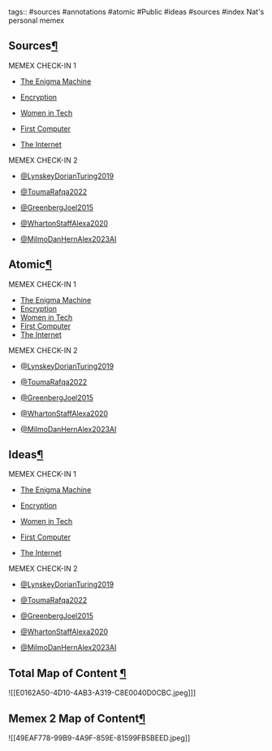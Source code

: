 tags:: #sources #annotations #atomic #Public #ideas #sources #index
Nat's personal memex




## Sources[¶](https://natmeng.github.io/memx2/#sources "Permanent link")

MEMEX CHECK-IN 1

-   [The Enigma Machine](https://natmeng.github.io/memx2/sources/Enigma_Machine/)

-   [Encryption](https://natmeng.github.io/memx2/sources/Encryption/)

-   [Women in Tech](https://natmeng.github.io/memx2/sources/Women_In_Tech/)

-   [First Computer](https://natmeng.github.io/memx2/sources/The_First_Computer/)

-   [The Internet](https://natmeng.github.io/memx2/sources/The_Internet/)


MEMEX CHECK-IN 2

-   [@LynskeyDorianTuring2019](https://natmeng.github.io/memx2/sources/@LynskeyDorianTuring2019/)

-  [@ToumaRafqa2022](https://natmeng.github.io/memx2/sources/ToumaRafqa2022/)

-  [@GreenbergJoel2015](https://natmeng.github.io/memx2/sources/@GreenbergJoel2015/)

-  [@WhartonStaffAlexa2020](https://natmeng.github.io/memx2/sources/@WhartonStaffAlexa2020/)

-  [@MilmoDanHernAlex2023AI](https://natmeng.github.io/memx2/sources/@MilmoDanHernAlex2023AI/)



## Atomic[¶](https://natmeng.github.io/memx2/#atomic "Permanent link")

MEMEX CHECK-IN 1

-   [The Enigma Machine](https://natmeng.github.io/memx2/atomic/Enigma/)
-   [Encryption](https://natmeng.github.io/memx2/atomic/Encryption/)
-   [Women in Tech](https://natmeng.github.io/memx2/atomic/Women_In_Tech/)
-   [First Computer](https://natmeng.github.io/memx2/atomic/First_Computer/)
-   [The Internet](https://natmeng.github.io/memx2/atomic/The_Internet/)

MEMEX CHECK-IN 2

-   [@LynskeyDorianTuring2019](https://natmeng.github.io/memx2/atomic/@LynskeyDorianTuring2019/)

-  [@ToumaRafqa2022](https://natmeng.github.io/memx2/atomic/ToumaRafqa2022/)

-  [@GreenbergJoel2015](https://natmeng.github.io/memx2/atomic/@GreenbergJoel2015/)

-  [@WhartonStaffAlexa2020](https://natmeng.github.io/memx2/atomic/@WhartonStaffAlexa2020/)

-  [@MilmoDanHernAlex2023AI](https://natmeng.github.io/memx2/atomic/@MilmoDanHernAlex2023AI/)



## Ideas[¶](https://natmeng.github.io/memx2/#ideas "Permanent link")

MEMEX CHECK-IN 1

-   [The Enigma Machine](https://natmeng.github.io/memx2/ideas/Enigma/)

-   [Encryption](https://natmeng.github.io/memx2/ideas/Encryption/)

-   [Women in Tech](https://natmeng.github.io/memx2/ideas/Women_In_Tech/)

-   [First Computer](https://natmeng.github.io/memx2/ideas/First_Computer/)

-   [The Internet](https://natmeng.github.io/memx2/ideas/The_Internet/)



MEMEX CHECK-IN 2

-   [@LynskeyDorianTuring2019](https://natmeng.github.io/memx2/ideas/@LynskeyDorianTuring2019/)

-  [@ToumaRafqa2022](https://natmeng.github.io/memx2/ideas/@ToumaRafqa2022/)

-  [@GreenbergJoel2015](https://natmeng.github.io/memx2/ideas/@GreenbergJoel2015/)

-  [@WhartonStaffAlexa2020](https://natmeng.github.io/memx2/ideas/@WhartonStaffAlexa2020/)

-  [@MilmoDanHernAlex2023AI](https://natmeng.github.io/memx2/ideas/@MilmoDanHernAlex2023AI/)



## Total Map of Content [¶](https://natmeng.github.io/memx2/#Total-map-of-content "Permanent link")

![[E0162A50-4D10-4AB3-A319-C8E0040D0CBC.jpeg]]]


## Memex 2 Map of Content[¶](https://natmeng.github.io/memx2/#Memex-2-map-of-content "Permanent link")


![[49EAF778-99B9-4A9F-859E-81599FB5BEED.jpeg]]
